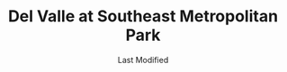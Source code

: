 ---
layout: location-page
date: Last Modified
description: "Local COVID-19 testing is available at Del Valle at Southeast Metropolitan Park in Del Valle, Texas, USA."
permalink: "locations/texas/del-valle/del-valle-at-southeast-metropolitan-park/"
tags:
  - locations
  - texas
title: Del Valle at Southeast Metropolitan Park
state: Texas
stateAbbr: TX
hood: "Del Valle"
address: "4511 SH-71 W"
city: "Del Valle"
zip: "78617"
mapUrl: "http://maps.apple.com/?q=Del+Valle+at+Southeast+Metropolitan+Park&address=4511+SH-71+W,Del+Valle,Texas,78617"
locationType: Drive-thru
phone: "512-978-8775"
website: "undefined"
onlineBooking: undefined
closed: undefined
closedUpdate: April 16th, 2020
notes: "Requires phone screen. Limited test kits available."
days: Thursdays
hours: 9AM-4PM
ctaMessage: Call 512-978-8775
ctaUrl: "tel:512-978-8775"
---